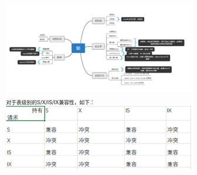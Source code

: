 ![image](https://github.com/jmilktea/jmilktea/blob/master/mysql/images/%E9%94%81.png)

对于表级别的S/X/IS/IX兼容性，如下：  
![image](https://github.com/jmilktea/jmilktea/blob/master/mysql/images/table-lock.png)
